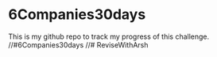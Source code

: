 # 6Companies30days

This is my github repo to track my progress of this challenge.
//#6Companies30days //# ReviseWithArsh

